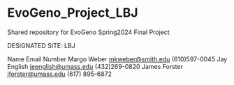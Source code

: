 # EvoGeno_Project_LBJ
Shared repository for EvoGeno Spring2024 Final Project 

DESIGNATED SITE: LBJ

Name           Email                Number
Margo Weber    mkweber@smith.edu    (610)597-0045
Jay English    jeenglish@umass.edu  (432)269-0820
James Forster  jforster@umass.edu   (617) 895-6872
